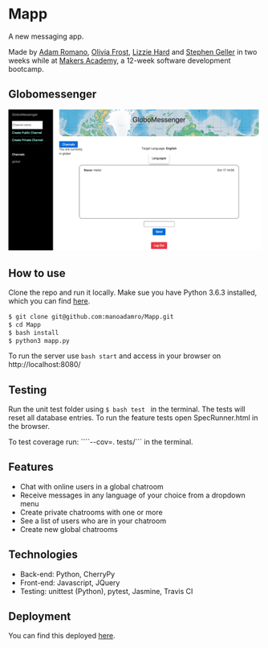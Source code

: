 # Mapp

A new messaging app.

Made by [Adam Romano](https://github.com/manoadamro), [Olivia Frost](https://github.com/ofrost617), [Lizzie Hard](https://github.com/lizh90) and [Stephen Geller](https://github.com/stephengeller) in two weeks while at [Makers Academy](http://makersacademy.com), a 12-week software development bootcamp.

## Globomessenger
![alt text](public/images/screenshot.png)

## How to use

Clone the repo and run it locally. Make sue you have Python 3.6.3 installed, which you can find [here](https://www.python.org/downloads/mac-osx/).

```
$ git clone git@github.com:manoadamro/Mapp.git
$ cd Mapp
$ bash install
$ python3 mapp.py
```
To run the server use ```bash start``` and access in your browser on http://localhost:8080/

## Testing

Run the unit test folder using ```$ bash test ``` in the terminal. The tests will reset all database entries.
To run the feature tests open SpecRunner.html in the browser.

To test coverage run: ````--cov=. tests/``` in the terminal.

## Features

* Chat with online users in a global chatroom
* Receive messages in any language of your choice from a dropdown menu
* Create private chatrooms with one or more
* See a list of users who are in your chatroom
* Create new global chatrooms

## Technologies

  - Back-end: Python, CherryPy
  - Front-end: Javascript, JQuery
  - Testing: unittest (Python), pytest, Jasmine, Travis CI

## Deployment

You can find this deployed [here](http://globomessenger.herokuapp.com/).
